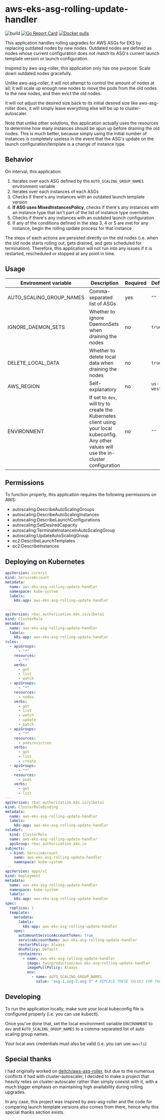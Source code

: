 # aws-eks-asg-rolling-update-handler

![build](https://github.com/TwinProduction/aws-eks-asg-rolling-update-handler/workflows/build/badge.svg?branch=master)
[![Go Report Card](https://goreportcard.com/badge/github.com/TwinProduction/aws-eks-asg-rolling-update-handler)](https://goreportcard.com/report/github.com/TwinProduction/aws-eks-asg-rolling-update-handler)
[![Docker pulls](https://img.shields.io/docker/pulls/twinproduction/aws-eks-asg-rolling-update-handler.svg)](https://cloud.docker.com/repository/docker/twinproduction/aws-eks-asg-rolling-update-handler)

This application handles rolling upgrades for AWS ASGs for EKS by replacing outdated nodes by new nodes.
Outdated nodes are defined as nodes whose current configuration does not match its ASG's current launch 
template version or launch configuration.

Inspired by aws-asg-roller, this application only has one purpose: Scale down outdated nodes gracefully.

Unlike aws-asg-roller, it will not attempt to control the amount of nodes at all; it will scale up enough new nodes
to move the pods from the old nodes to the new nodes, and then evict the old nodes. 

It will not adjust the desired size back to its initial desired size like aws-asg-roller does, it will simply leave
everything else will be up to cluster-autoscaler.

Note that unlike other solutions, this application actually uses the resources to determine how many instances should 
be spun up before draining the old nodes. This is much better, because simply using the initial number of instances is 
completely useless in the event that the ASG's update on the launch configuration/template is a change of instance type.


## Behavior

On interval, this application:
1. Iterates over each ASG defined by the `AUTO_SCALING_GROUP_NAMES` environment variable
2. Iterates over each instances of each ASGs
3. Checks if there's any instances with an outdated launch template version
4. **If ASG uses MixedInstancesPolicy**, checks if there's any instances with an instance type that isn't part of the list of instance type overrides
5. Checks if there's any instances with an outdated launch configuration
6. If any of the conditions defined in the step 3, 4 or 5 are met for any instance, begin the rolling update process for that instance

The steps of each actions are persisted directly on the old nodes (i.e. when the old node starts rolling out, gets drained, and gets scheduled for termination). Therefore, this application will not run into any issues if it is restarted, rescheduled or stopped at any point in time.


## Usage

| Environment variable | Description | Required | Default |
| --- | --- | --- | --- |
| AUTO_SCALING_GROUP_NAMES | Comma-separated list of ASGs | yes | `""` |
| IGNORE_DAEMON_SETS | Whether to ignore DaemonSets when draining the nodes | no | `true` |
| DELETE_LOCAL_DATA | Whether to delete local data when draining the nodes | no | `true` |
| AWS_REGION | Self-explanatory | no | `us-west-2` |
| ENVIRONMENT | If set to `dev`, will try to create the Kubernetes client using your local kubeconfig. Any other values will use the in-cluster configuration | no | `""` |


## Permissions

To function properly, this application requires the following permissions on AWS:
- autoscaling:DescribeAutoScalingGroups
- autoscaling:DescribeAutoScalingInstances
- autoscaling:DescribeLaunchConfigurations
- autoscaling:SetDesiredCapacity
- autoscaling:TerminateInstanceInAutoScalingGroup
- autoscaling:UpdateAutoScalingGroup
- ec2:DescribeLaunchTemplates
- ec2:DescribeInstances

## Deploying on Kubernetes

```yaml
apiVersion: core/v1
kind: ServiceAccount
metadata:
  name: aws-eks-asg-rolling-update-handler
  namespace: kube-system
  labels:
    k8s-app: aws-eks-asg-rolling-update-handler
  
---
apiVersion: rbac.authorization.k8s.io/v1beta1
kind: ClusterRole
metadata:
  name: aws-eks-asg-rolling-update-handler
  labels:
    k8s-app: aws-eks-asg-rolling-update-handler
rules:
  - apiGroups:
      - "*"
    resources:
      - "*"
    verbs:
      - get
      - list
      - watch
  - apiGroups:
      - "*"
    resources:
      - nodes
    verbs:
      - get
      - list
      - watch
      - update
      - patch
  - apiGroups:
      - "*"
    resources:
      - pods/eviction
    verbs:
      - get
      - list
      - create
  - apiGroups:
      - "*"
    resources:
      - pods
    verbs:
      - get
      - list
---
apiVersion: rbac.authorization.k8s.io/v1beta1
kind: ClusterRoleBinding
metadata:
  name: aws-eks-asg-rolling-update-handler
  labels:
    k8s-app: aws-eks-asg-rolling-update-handler
roleRef:
  kind: ClusterRole
  name: aws-eks-asg-rolling-update-handler
  apiGroup: rbac.authorization.k8s.io
subjects:
  - kind: ServiceAccount
    name: aws-eks-asg-rolling-update-handler
    namespace: kube-system
---
apiVersion: apps/v1
kind: Deployment
metadata:
  name: aws-eks-asg-rolling-update-handler
  namespace: kube-system
  labels:
    k8s-app: aws-eks-asg-rolling-update-handler
spec:
  replicas: 1
  template:
    metadata:
      labels:
        k8s-app: aws-eks-asg-rolling-update-handler
    spec:
      automountServiceAccountToken: true
      serviceAccountName: aws-eks-asg-rolling-update-handler
      restartPolicy: Always
      dnsPolicy: Default
      containers:
        - name: aws-eks-asg-rolling-update-handler
          image: twinproduction/aws-eks-asg-rolling-update-handler
          imagePullPolicy: Always
          env:
            - name: AUTO_SCALING_GROUP_NAMES
              value: "asg-1,asg-2,asg-3" # REPLACE THESE VALUES FOR THE NAMES OF THE ASGs
```


## Developing

To run the application locally, make sure your local kubeconfig file is configured properly (i.e. you can use kubectl).

Once you've done that, set the local environment variable `ENVIRONMENT` to `dev` and `AUTO_SCALING_GROUP_NAMES` 
to a comma-separated list of auto scaling group names.

Your local aws credentials must also be valid (i.e. you can use `awscli`)


## Special thanks

I had originally worked on [deitch/aws-asg-roller](https://github.com/deitch/aws-asg-roller), but due to the numerous conflicts it had with cluster-autoscaler, 
I decided to make a project that heavily relies on cluster-autoscaler rather than simply coexist with it, with a much bigger emphasis on maintaining 
high availability during rolling upgrades.

In any case, this project was inspired by aws-asg-roller and the code for comparing launch template versions also comes from there, hence why this special thanks section exists.